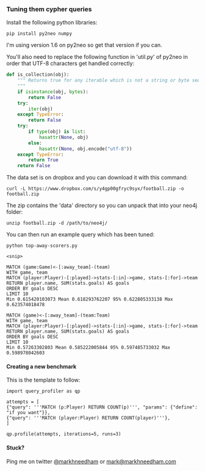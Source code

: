 ### Tuning them cypher queries

Install the following python libraries:

    pip install py2neo numpy

I'm using version 1.6 on py2neo so get that version if you can.

You'll also need to replace the following function in 'util.py' of py2neo in order that UTF-8 characters get handled correctly:

````python
def is_collection(obj):
    """ Returns true for any iterable which is not a string or byte sequence.
    """
    if isinstance(obj, bytes):
        return False
    try:
        iter(obj)
    except TypeError:
        return False
    try:
        if type(obj) is list:
            hasattr(None, obj)
        else:
            hasattr(None, obj.encode("utf-8"))
    except TypeError:
        return True
    return False
````    

The data set is on dropbox and you can download it with this command:

    curl -L https://www.dropbox.com/s/y4gp00gfryc9syx/football.zip -o football.zip

The zip contains the 'data' directory so you can unpack that into your neo4j folder:

	unzip football.zip -d /path/to/neo4j/

You can then run an example query which has been tuned:

    python top-away-scorers.py
    
    <snip>

    MATCH (game:Game)<-[:away_team]-(team)
    WITH game, team
    MATCH (player:Player)-[:played]->stats-[:in]->game, stats-[:for]->team
    RETURN player.name, SUM(stats.goals) AS goals
    ORDER BY goals DESC
    LIMIT 10
    Min 0.615420103073 Mean 0.618293762207 95% 0.622805333138 Max 0.623574018478

    MATCH (game)<-[:away_team]-(team:Team)
    WITH game, team
    MATCH (player:Player)-[:played]->stats-[:in]->game, stats-[:for]->team
    RETURN player.name, SUM(stats.goals) AS goals
    ORDER BY goals DESC
    LIMIT 10
    Min 0.57263302803 Mean 0.585222005844 95% 0.597485733032 Max 0.598978042603

#### Creating a new benchmark

This is the template to follow:

    import query_profiler as qp

    attempts = [
    {"query": '''MATCH (p:Player) RETURN COUNT(p)''', "params": {"define": "if you want"}},
    {"query": '''MATCH (player:Player) RETURN COUNT(player)'''},
    ]

    qp.profile(attempts, iterations=5, runs=3)

#### Stuck?

Ping me on twitter [@markhneedham](https://twitter.com/markhneedham) or mark@markhneedham.com